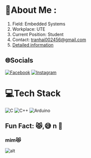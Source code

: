 # 💫About Me :
1. Field: Embedded Systems
2. Workplace: UTE
3. Current Position: Student
4. Contact: tranhai002456@gmail.com
5. [ Detailed information](https://drive.google.com/file/d/15JyVpaNCTUU0So3U89DALTCnwaln8its/view?usp=drive_link)

## 🌐Socials
[![Facebook](https://img.shields.io/badge/Facebook-%231877F2.svg?logo=Facebook&logoColor=white)](https://facebook.com/https://www.facebook.com/profile.php?id=100072639842796) 
[![Instagram](https://img.shields.io/badge/Instagram-%23E4405F.svg?logo=Instagram&logoColor=white)](https://instagram.com/https://www.instagram.com/haq2_5/) 

# 💻Tech Stack
![C](https://img.shields.io/badge/c-%2300599C.svg?style=plastic&logo=c&logoColor=white) ![C++](https://img.shields.io/badge/c++-%2300599C.svg?style=plastic&logo=c%2B%2B&logoColor=white) ![Arduino](https://img.shields.io/badge/-Arduino-00979D?style=plastic&logo=Arduino&logoColor=white)

## Fun Fact: 😾,😅 n 🎸

### mim😻
![alt](https://static.printler.com/cache/8/e/1/a/0/c/8e1a0c16bf0c2cfa3bc131c209051cf5b64a2c46.jpg)
